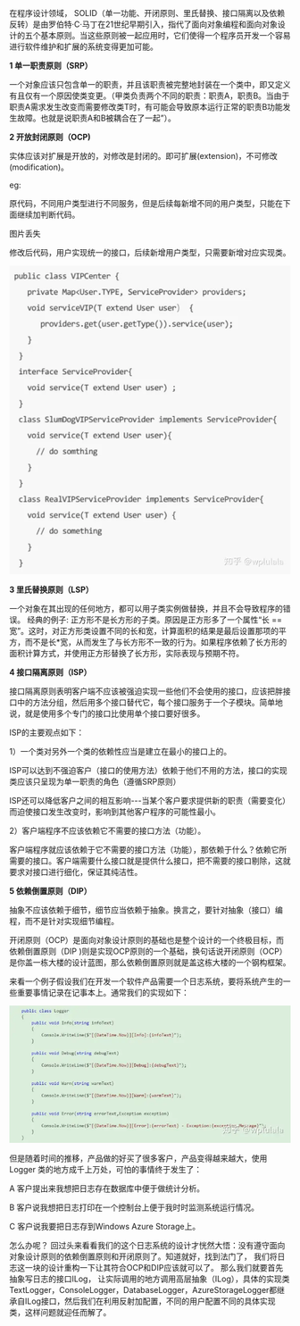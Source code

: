 在程序设计领域， SOLID（单一功能、开闭原则、里氏替换、接口隔离以及依赖反转）是由罗伯特·C·马丁在21世纪早期引入，指代了面向对象编程和面向对象设计的五个基本原则。当这些原则被一起应用时，它们使得一个程序员开发一个容易进行软件维护和扩展的系统变得更加可能。

**1 单一职责原则（SRP）**

一个对象应该只包含单一的职责，并且该职责被完整地封装在一个类中，即又定义有且仅有一个原因使类变更。（甲类负责两个不同的职责：职责A，职责B。当由于职责A需求发生改变而需要修改类T时，有可能会导致原本运行正常的职责B功能发生故障。也就是说职责A和B被耦合在了一起”）。

**2 开放封闭原则（OCP)**

实体应该对扩展是开放的，对修改是封闭的。即可扩展(extension)，不可修改(modification)。

eg:

原代码，不同用户类型进行不同服务，但是后续每新增不同的用户类型，只能在下面继续加判断代码。

图片丢失

修改后代码，用户实现统一的接口，后续新增用户类型，只需要新增对应实现类。

![img](SOLID原则_imgs\v2-a52d99b069b9168f0e18d528fc7068ff_720w.webp)

**3 里氏替换原则（LSP）**

一个对象在其出现的任何地方，都可以用子类实例做替换，并且不会导致程序的错误。
经典的例子: 正方形不是长方形的子类。原因是正方形多了一个属性“长 == 宽”。这时，对正方形类设置不同的长和宽，计算面积的结果是最后设置那项的平方，而不是长*宽，从而发生了与长方形不一致的行为。如果程序依赖了长方形的面积计算方式，并使用正方形替换了长方形，实际表现与预期不符。

**4 接口隔离原则（ISP）**

接口隔离原则表明客户端不应该被强迫实现一些他们不会使用的接口，应该把胖接口中的方法分组，然后用多个接口替代它，每个接口服务于一个子模块。简单地说，就是使用多个专门的接口比使用单个接口要好很多。

ISP的主要观点如下：

1）一个类对另外一个类的依赖性应当是建立在最小的接口上的。

ISP可以达到不强迫客户（接口的使用方法）依赖于他们不用的方法，接口的实现类应该只呈现为单一职责的角色（遵循SRP原则）

ISP还可以降低客户之间的相互影响---当某个客户要求提供新的职责（需要变化）而迫使接口发生改变时，影响到其他客户程序的可能性最小。

2）客户端程序不应该依赖它不需要的接口方法（功能）。

客户端程序就应该依赖于它不需要的接口方法（功能），那依赖于什么？依赖它所需要的接口。客户端需要什么接口就是提供什么接口，把不需要的接口剔除，这就要求对接口进行细化，保证其纯洁性。

**5 依赖倒置原则（DIP）**

抽象不应该依赖于细节，细节应当依赖于抽象。换言之，要针对抽象（接口）编程，而不是针对实现细节编程。

开闭原则（OCP）是面向对象设计原则的基础也是整个设计的一个终极目标，而依赖倒置原则（DIP )则是实现OCP原则的一个基础，换句话说开闭原则（OCP）是你盖一栋大楼的设计蓝图，那么依赖倒置原则就是盖这栋大楼的一个钢构框架。

来看一个例子假设我们在开发一个软件产品需要一个日志系统，要将系统产生的一些重要事情记录在记事本上。通常我们的实现如下：

![img](SOLID原则_imgs\v2-37b006420d9152c3e16b39f04b14be05_720w.webp)

但是随着时间的推移，产品做的好买了很多客户，产品变得越来越大，使用Logger 类的地方成千上万处，可怕的事情终于发生了：

A 客户提出来我想把日志存在数据库中便于做统计分析。

B 客户说我想把日志打印在一个控制台上便于我时时监测系统运行情况。

C 客户说我要把日志存到Windows Azure Storage上。

怎么办呢？ 回过头来看看我们的这个日志系统的设计才恍然大悟：没有遵守面向对象设计原则的依赖倒置原则和开闭原则了。知道就好，找到法门了， 我们将日志这一块的设计重构一下让其符合OCP和DIP应该就可以了。 那么我们就要首先抽象写日志的接口ILog， 让实际调用的地方调用高层抽象（ILog），具体的实现类TextLogger，ConsoleLogger，DatabaseLogger，AzureStorageLogger都继承自ILog接口，然后我们在利用反射加配置，不同的用户配置不同的具体实现类，这样问题就迎任而解了。